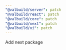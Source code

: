 ```yaml
---
"@valbuild/server": patch
"@valbuild/react": patch
"@valbuild/core": patch
"@valbuild/next": patch
"@valbuild/ui": patch
---
```


Add next package
